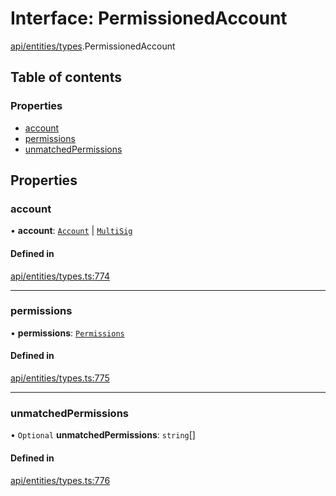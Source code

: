 # Interface: PermissionedAccount

[api/entities/types](../wiki/api.entities.types).PermissionedAccount

## Table of contents

### Properties

- [account](../wiki/api.entities.types.PermissionedAccount#account)
- [permissions](../wiki/api.entities.types.PermissionedAccount#permissions)
- [unmatchedPermissions](../wiki/api.entities.types.PermissionedAccount#unmatchedpermissions)

## Properties

### account

• **account**: [`Account`](../wiki/api.entities.Account.Account) \| [`MultiSig`](../wiki/api.entities.Account.MultiSig.MultiSig)

#### Defined in

[api/entities/types.ts:774](https://github.com/PolymeshAssociation/polymesh-sdk/blob/f8a937f04/src/api/entities/types.ts#L774)

___

### permissions

• **permissions**: [`Permissions`](../wiki/api.entities.types.Permissions)

#### Defined in

[api/entities/types.ts:775](https://github.com/PolymeshAssociation/polymesh-sdk/blob/f8a937f04/src/api/entities/types.ts#L775)

___

### unmatchedPermissions

• `Optional` **unmatchedPermissions**: `string`[]

#### Defined in

[api/entities/types.ts:776](https://github.com/PolymeshAssociation/polymesh-sdk/blob/f8a937f04/src/api/entities/types.ts#L776)
